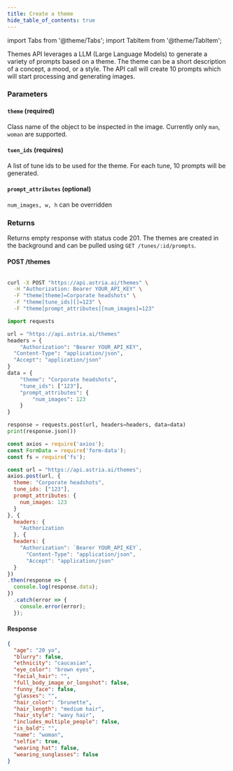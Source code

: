 ```yaml
---
title: Create a theme
hide_table_of_contents: true
---
```


import Tabs from '@theme/Tabs';
import TabItem from '@theme/TabItem';

<div className="api-method">
<div>

Themes API leverages a LLM (Large Language Models) to generate a variety of prompts based on a theme. The theme can be a short description of a concept, a mood, or a style. The API call will create 10 prompts which will start processing and generating images.

### Parameters

#### `theme` (required)
Class name of the object to be inspected in the image. Currently only `man`, `woman` are supported.

#### `tuen_ids` (requires)
A list of tune ids to be used for the theme. For each tune, 10 prompts will be generated.

#### `prompt_attributes` (optional)
`num_images, w, h` can be overridden


### Returns
Returns empty response with status code 201. The themes are created in the background and can be pulled using `GET /tunes/:id/prompts`.


</div>
<div>

#### POST /themes
<Tabs groupId="lang">
  <TabItem value="curl" label="cURL" default>

```bash showLineNumbers

curl -X POST "https://api.astria.ai/themes" \
  -H "Authorization: Bearer YOUR_API_KEY" \
  -F "theme[theme]=Corporate headshots" \
  -F "theme[tune_ids][]=123" \
  -F "theme[prompt_attributes][num_images]=123"
````

  </TabItem> 
  <TabItem value="python" label="Python">

```python
import requests

url = "https://api.astria.ai/themes"
headers = {
    "Authorization": "Bearer YOUR_API_KEY",
  "Content-Type": "application/json",
  "Accept": "application/json"
}
data = {
    "theme": "Corporate headshots",
    "tune_ids": ["123"],
    "prompt_attributes": {
        "num_images": 123
    }
}

response = requests.post(url, headers=headers, data=data)
print(response.json())
```

  </TabItem>
  <TabItem value="javascript" label="Node.js">

```javascript
const axios = require('axios');
const FormData = require('form-data');
const fs = require('fs');

const url = "https://api.astria.ai/themes";
axios.post(url, {
  theme: "Corporate headshots",
  tune_ids: ["123"],
  prompt_attributes: {
    num_images: 123
  }
}, {
  headers: {
    "Authorization
  }, {
  headers: {
    "Authorization": `Bearer YOUR_API_KEY`,
      "Content-Type": "application/json",
      "Accept": "application/json"
  }
})
.then(response => {
  console.log(response.data);
})
  .catch(error => {
    console.error(error);
  });
````

</TabItem> 
</Tabs> 

#### Response

```json
{
  "age": "20 yo",
  "blurry": false,
  "ethnicity": "caucasian",
  "eye_color": "brown eyes",
  "facial_hair": "",
  "full_body_image_or_longshot": false,
  "funny_face": false,
  "glasses": "",
  "hair_color": "brunette",
  "hair_length": "medium hair",
  "hair_style": "wavy hair",
  "includes_multiple_people": false,
  "is_bald": "",
  "name": "woman",
  "selfie": true,
  "wearing_hat": false,
  "wearing_sunglasses": false
}
```
</div>
</div>
